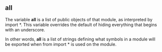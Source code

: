 ## __all__

The variable __all__ is a list of public objects of that module, as interpreted by import *. This variable overrides the default of hiding everything that begins with an underscore.

In other words, __all__  is a list of strings defining what symbols in a module will be exported when from <module> import * is used on the module.